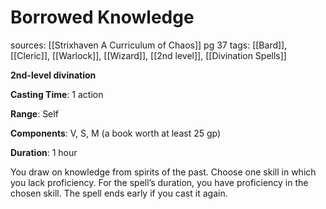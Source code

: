 # Borrowed Knowledge
sources: [[Strixhaven A Curriculum of Chaos]] pg 37
tags: [[Bard]], [[Cleric]], [[Warlock]], [[Wizard]], [[2nd level]], [[Divination Spells]]

**2nd-level divination**

**Casting Time**: 1 action

**Range**: Self

**Components**: V, S, M (a book worth at least 25 gp)

**Duration**: 1 hour

You draw on knowledge from spirits of the past. Choose one skill in which you lack proficiency. For the spell’s duration, you have proficiency in the chosen skill. The spell ends early if you cast it again.